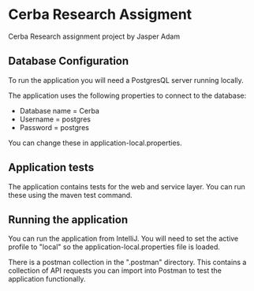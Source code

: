 # Cerba Research Assigment
Cerba Research assignment project by Jasper Adam

## Database Configuration
To run the application you will need a PostgresQL server running locally.

The application uses the following properties to connect to the database:

- Database name = Cerba
- Username = postgres
- Password = postgres

You can change these in application-local.properties.

## Application tests
The application contains tests for the web and service layer.
You can run these using the maven test command.

## Running the application
You can run the application from IntelliJ. You will need to set the active profile to "local" so the application-local.properties file is loaded.

There is a postman collection in the ".postman" directory.
This contains a collection of API requests you can import into Postman to test the application functionally.